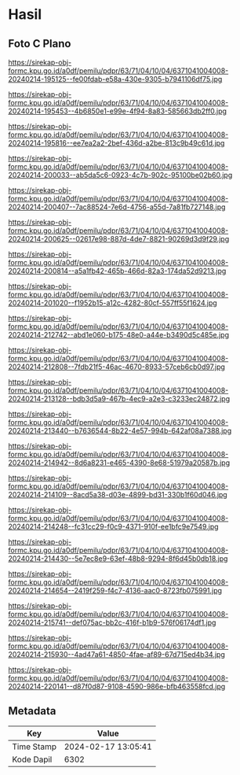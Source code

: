 # Hasil

## Foto C Plano

https://sirekap-obj-formc.kpu.go.id/a0df/pemilu/pdpr/63/71/04/10/04/6371041004008-20240214-195125--fe00fdab-e58a-430e-9305-b7941106df75.jpg

https://sirekap-obj-formc.kpu.go.id/a0df/pemilu/pdpr/63/71/04/10/04/6371041004008-20240214-195453--4b6850e1-e99e-4f94-8a83-585663db2ff0.jpg

https://sirekap-obj-formc.kpu.go.id/a0df/pemilu/pdpr/63/71/04/10/04/6371041004008-20240214-195816--ee7ea2a2-2bef-436d-a2be-813c9b49c61d.jpg

https://sirekap-obj-formc.kpu.go.id/a0df/pemilu/pdpr/63/71/04/10/04/6371041004008-20240214-200033--ab5da5c6-0923-4c7b-902c-95100be02b60.jpg

https://sirekap-obj-formc.kpu.go.id/a0df/pemilu/pdpr/63/71/04/10/04/6371041004008-20240214-200407--7ac88524-7e6d-4756-a55d-7a81fb727148.jpg

https://sirekap-obj-formc.kpu.go.id/a0df/pemilu/pdpr/63/71/04/10/04/6371041004008-20240214-200625--02617e98-887d-4de7-8821-90269d3d9f29.jpg

https://sirekap-obj-formc.kpu.go.id/a0df/pemilu/pdpr/63/71/04/10/04/6371041004008-20240214-200814--a5a1fb42-465b-466d-82a3-174da52d9213.jpg

https://sirekap-obj-formc.kpu.go.id/a0df/pemilu/pdpr/63/71/04/10/04/6371041004008-20240214-201020--f1952b15-a12c-4282-80cf-557ff55f1624.jpg

https://sirekap-obj-formc.kpu.go.id/a0df/pemilu/pdpr/63/71/04/10/04/6371041004008-20240214-212742--abd1e060-b175-48e0-a44e-b3490d5c485e.jpg

https://sirekap-obj-formc.kpu.go.id/a0df/pemilu/pdpr/63/71/04/10/04/6371041004008-20240214-212808--7fdb21f5-46ac-4670-8933-57ceb6cb0d97.jpg

https://sirekap-obj-formc.kpu.go.id/a0df/pemilu/pdpr/63/71/04/10/04/6371041004008-20240214-213128--bdb3d5a9-467b-4ec9-a2e3-c3233ec24872.jpg

https://sirekap-obj-formc.kpu.go.id/a0df/pemilu/pdpr/63/71/04/10/04/6371041004008-20240214-213440--b7636544-8b22-4e57-994b-642af08a7388.jpg

https://sirekap-obj-formc.kpu.go.id/a0df/pemilu/pdpr/63/71/04/10/04/6371041004008-20240214-214942--8d6a8231-e465-4390-8e68-51979a20587b.jpg

https://sirekap-obj-formc.kpu.go.id/a0df/pemilu/pdpr/63/71/04/10/04/6371041004008-20240214-214109--8acd5a38-d03e-4899-bd31-330b1f60d046.jpg

https://sirekap-obj-formc.kpu.go.id/a0df/pemilu/pdpr/63/71/04/10/04/6371041004008-20240214-214248--fc31cc29-f0c9-4371-910f-ee1bfc9e7549.jpg

https://sirekap-obj-formc.kpu.go.id/a0df/pemilu/pdpr/63/71/04/10/04/6371041004008-20240214-214430--5e7ec8e9-63ef-48b8-9294-8f6d45b0db18.jpg

https://sirekap-obj-formc.kpu.go.id/a0df/pemilu/pdpr/63/71/04/10/04/6371041004008-20240214-214654--2419f259-f4c7-4136-aac0-8723fb075991.jpg

https://sirekap-obj-formc.kpu.go.id/a0df/pemilu/pdpr/63/71/04/10/04/6371041004008-20240214-215741--def075ac-bb2c-416f-b1b9-576f06174df1.jpg

https://sirekap-obj-formc.kpu.go.id/a0df/pemilu/pdpr/63/71/04/10/04/6371041004008-20240214-215930--4ad47a61-4850-4fae-af89-67d715ed4b34.jpg

https://sirekap-obj-formc.kpu.go.id/a0df/pemilu/pdpr/63/71/04/10/04/6371041004008-20240214-220141--d87f0d87-9108-4590-986e-bfb463558fcd.jpg


## Metadata

| Key        | Value               |
| ---------- | ------------------- |
| Time Stamp | 2024-02-17 13:05:41 |
| Kode Dapil | 6302                |



